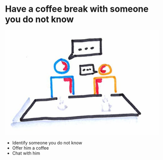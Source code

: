# Have a coffee break with someone you do not know
![Coffee break](photos/coffee_break.png)  
* Identify someone you do not know
* Offer him a coffee
* Chat with him